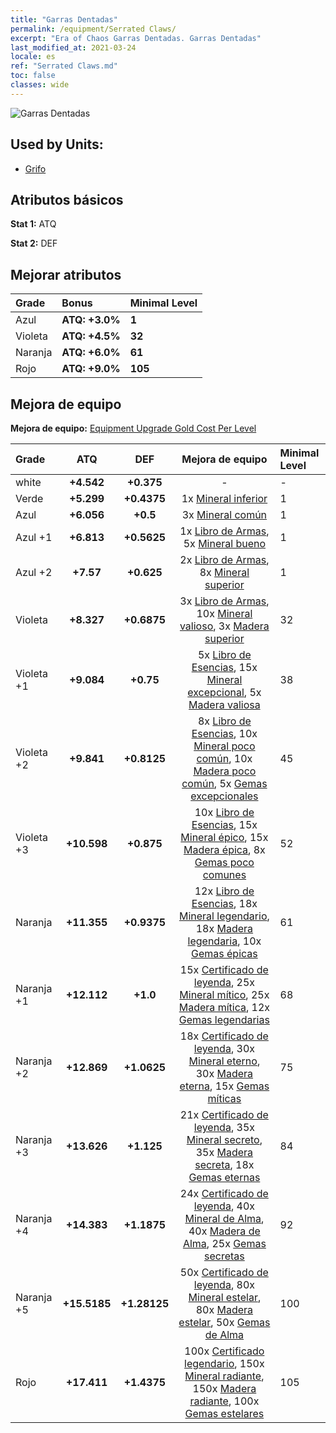 ```yaml
---
title: "Garras Dentadas"
permalink: /equipment/Serrated Claws/
excerpt: "Era of Chaos Garras Dentadas. Garras Dentadas"
last_modified_at: 2021-03-24
locale: es
ref: "Serrated Claws.md"
toc: false
classes: wide
---
```


  ![Garras Dentadas](/images/e/e_1031.png)

## Used by Units:

* [Grifo](/es/units/Griffin/) 


## Atributos básicos
 **Stat 1:** ATQ

 **Stat 2:** DEF

## Mejorar atributos

  |     Grade    |   Bonus | Minimal Level | 
  |:-------------|:--------|:--------------| 
  | Azul | **ATQ: +3.0%** | **1** | 
  | Violeta | **ATQ: +4.5%** | **32** | 
  | Naranja | **ATQ: +6.0%** | **61** | 
  | Rojo | **ATQ: +9.0%** | **105** | 


## Mejora de equipo
 **Mejora de equipo:** [Equipment Upgrade Gold Cost Per Level](/equipment/EquipmentUpgradeCostPerLevel/) 

  |          Grade      | ATQ | DEF | Mejora de equipo | Minimal Level |
  |:--------------------|:---------:|:---------:|:----------------:|:--------------|
  | white | **+4.542** | **+0.375** | - | - |
  | Verde | **+5.299** | **+0.4375** | 1x [Mineral inferior](/es/Items/mat_1/) | 1 |
  | Azul | **+6.056** | **+0.5** | 3x [Mineral común](/es/Items/mat_6/) | 1 |
  | Azul +1 | **+6.813** | **+0.5625** | 1x [Libro de Armas](/es/Items/mat_18/), 5x [Mineral bueno](/es/Items/mat_12/) | 1 |
  | Azul +2 | **+7.57** | **+0.625** | 2x [Libro de Armas](/es/Items/mat_25/), 8x [Mineral superior](/es/Items/mat_19/) | 1 |
  | Violeta | **+8.327** | **+0.6875** | 3x [Libro de Armas](/es/Items/mat_32/), 10x [Mineral valioso](/es/Items/mat_26/), 3x [Madera superior](/es/Items/mat_20/) | 32 |
  | Violeta +1 | **+9.084** | **+0.75** | 5x [Libro de Esencias](/es/Items/mat_39/), 15x [Mineral excepcional](/es/Items/mat_33/), 5x [Madera valiosa](/es/Items/mat_27/) | 38 |
  | Violeta +2 | **+9.841** | **+0.8125** | 8x [Libro de Esencias](/es/Items/mat_46/), 10x [Mineral poco común](/es/Items/mat_40/), 10x [Madera poco común](/es/Items/mat_41/), 5x [Gemas excepcionales](/es/Items/mat_37/) | 45 |
  | Violeta +3 | **+10.598** | **+0.875** | 10x [Libro de Esencias](/es/Items/mat_53/), 15x [Mineral épico](/es/Items/mat_47/), 15x [Madera épica](/es/Items/mat_48/), 8x [Gemas poco comunes](/es/Items/mat_44/) | 52 |
  | Naranja | **+11.355** | **+0.9375** | 12x [Libro de Esencias](/es/Items/mat_60/), 18x [Mineral legendario](/es/Items/mat_54/), 18x [Madera legendaria](/es/Items/mat_55/), 10x [Gemas épicas](/es/Items/mat_51/) | 61 |
  | Naranja +1 | **+12.112** | **+1.0** | 15x [Certificado de leyenda](/es/Items/mat_67/), 25x [Mineral mítico](/es/Items/mat_61/), 25x [Madera mítica](/es/Items/mat_62/), 12x [Gemas legendarias](/es/Items/mat_58/) | 68 |
  | Naranja +2 | **+12.869** | **+1.0625** | 18x [Certificado de leyenda](/es/Items/mat_74/), 30x [Mineral eterno](/es/Items/mat_68/), 30x [Madera eterna](/es/Items/mat_69/), 15x [Gemas míticas](/es/Items/mat_65/) | 75 |
  | Naranja +3 | **+13.626** | **+1.125** | 21x [Certificado de leyenda](/es/Items/mat_81/), 35x [Mineral secreto](/es/Items/mat_75/), 35x [Madera secreta](/es/Items/mat_76/), 18x [Gemas eternas](/es/Items/mat_72/) | 84 |
  | Naranja +4 | **+14.383** | **+1.1875** | 24x [Certificado de leyenda](/es/Items/mat_88/), 40x [Mineral de Alma](/es/Items/mat_82/), 40x [Madera de Alma](/es/Items/mat_83/), 25x [Gemas secretas](/es/Items/mat_79/) | 92 |
  | Naranja +5 | **+15.5185** | **+1.28125** | 50x [Certificado de leyenda](/es/Items/mat_95/), 80x [Mineral estelar](/es/Items/mat_89/), 80x [Madera estelar](/es/Items/mat_90/), 50x [Gemas de Alma](/es/Items/mat_86/) | 100 |
  | Rojo | **+17.411** | **+1.4375** | 100x [Certificado legendario](/es/Items/mat_102/), 150x [Mineral radiante](/es/Items/mat_96/), 150x [Madera radiante](/es/Items/mat_97/), 100x [Gemas estelares](/es/Items/mat_93/) | 105 |

